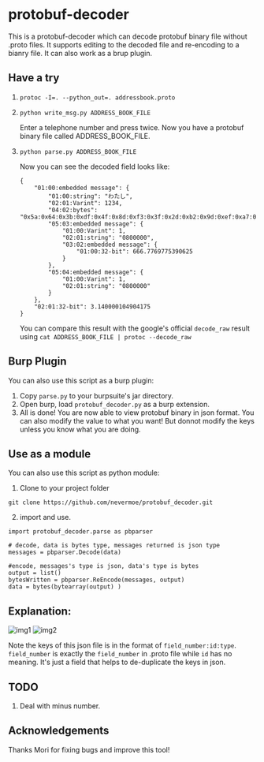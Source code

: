 # protobuf-decoder

This is a protobuf-decoder which can decode protobuf binary file without .proto files. It supports editing to the decoded file and re-encoding to a bianry file. It can also work as a brup plugin.

## Have a try

1. `protoc -I=. --python_out=. addressbook.proto`
2. `python write_msg.py ADDRESS_BOOK_FILE`

    Enter a telephone number and press <Enter> twice. Now you have a protobuf binary file called ADDRESS_BOOK_FILE.
3. `python parse.py ADDRESS_BOOK_FILE`

    Now you can see the decoded field looks like:
    
    ```
    {
        "01:00:embedded message": {
            "01:00:string": "わたし", 
            "02:01:Varint": 1234, 
            "04:02:bytes": "0x5a:0x64:0x3b:0xdf:0x4f:0x8d:0xf3:0x3f:0x2d:0xb2:0x9d:0xef:0xa7:0xc6:0x9:0x40", 
            "05:03:embedded message": {
                "01:00:Varint": 1, 
                "02:01:string": "0800000", 
                "03:02:embedded message": {
                    "01:00:32-bit": 666.7769775390625
                }
            }, 
            "05:04:embedded message": {
                "01:00:Varint": 1, 
                "02:01:string": "0800000"
            }
        }, 
        "02:01:32-bit": 3.140000104904175
    }  
    ```
    
    You can compare this result with the google's official `decode_raw` result using `cat ADDRESS_BOOK_FILE | protoc --decode_raw`
    
    
## Burp Plugin
You can also use this script as a burp plugin:

1. Copy `parse.py` to your burpsuite's jar directory.
2. Open burp, load `protobuf_decoder.py` as a burp extension.
3. All is done! You are now able to view protobuf binary in json format. You can also modify the value to what you want! But donnot modify the keys unless you know what you are doing.

## Use as a module
You can also use this script as python module:

1. Clone to your project folder
  ```
  git clone https://github.com/nevermoe/protobuf_decoder.git
  ```

2. import and use.
  ```
  import protobuf_decoder.parse as pbparser

  # decode, data is bytes type, messages returned is json type
  messages = pbparser.Decode(data)

  #encode, messages's type is json, data's type is bytes
  output = list()
  bytesWritten = pbparser.ReEncode(messages, output)
  data = bytes(bytearray(output) )
  ```

## Explanation:
![img1](https://www.nevermoe.com/wp-content/uploads/2016/10/スクリーンショット-2016-10-13-15.05.04.png)
![img2](https://www.nevermoe.com/wp-content/uploads/2016/10/スクリーンショット-2016-10-13-15.05.24.png)

Note the keys of this json file is in the format of `field_number:id:type`. `field_number` is exactly the `field_number` in .proto file while  `id` has no meaning. It's just a field that helps to de-duplicate the keys in json.

## TODO
1. Deal with minus number.

## Acknowledgements
Thanks Mori for fixing bugs and improve this tool!

